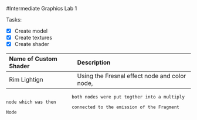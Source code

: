 #Intermediate Graphics Lab 1

 Tasks:
- [x] Create model
- [x] Create textures
- [x] Create shader

| Name of Custom Shader    | Description |
| :---                     | :---   |
| Rim Lightign             | Using the Fresnal effect node and color node,
                             both nodes were put togther into a multiply node which was then 
                             connected to the emission of the Fragment Node
 
